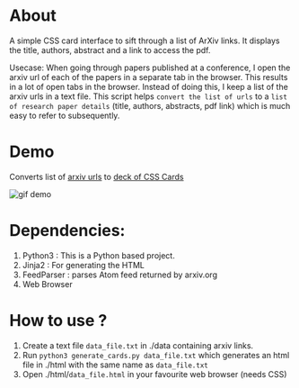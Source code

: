 # About
A simple CSS card interface to sift through a list of ArXiv links.
It displays the title, authors, abstract and a link to access the pdf.

Usecase: When going through papers published at a conference, I open the arxiv url of each of the papers in a separate tab in the browser.
This results in a lot of open tabs in the browser. Instead of doing this, I keep a list of the arxiv urls in a text file. This script helps `convert the list of urls` to a `list of research paper details` (title, authors, abstracts, pdf link) which is much easy to refer to subsequently. 

# Demo
Converts list of [arxiv urls](https://github.com/kunalghosh/Conference-Grok/blob/master/data/icml.txt) to [deck of CSS Cards](https://htmlpreview.github.io/?https://github.com/kunalghosh/Conference-Grok/blob/master/html/icml.html)

![gif demo](https://media.giphy.com/media/7OWsu9E23HiViWZV8L/giphy.gif)

# Dependencies:
1. Python3  : This is a Python based project.
2. Jinja2   : For generating the HTML
3. FeedParser : parses Atom feed returned by arxiv.org
4. Web Browser

# How to use ?
1. Create a text file `data_file.txt` in ./data containing arxiv links.
2. Run `python3 generate_cards.py data_file.txt` which generates an html file in ./html with the same name as `data_file.txt`
3. Open ./html/`data_file.html` in your favourite web browser (needs CSS)

